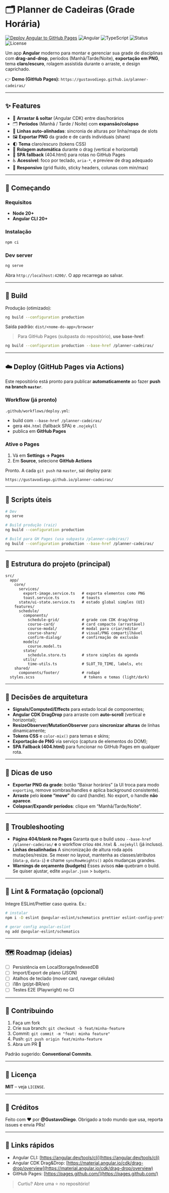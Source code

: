 # 🗂️ Planner de Cadeiras (Grade Horária)

[![Deploy Angular to GitHub Pages](https://github.com/GustavoDiego/planner-cadeiras/actions/workflows/deploy.yml/badge.svg)](https://github.com/GustavoDiego/planner-cadeiras/actions/workflows/deploy.yml)
![Angular](https://img.shields.io/badge/Angular-20-dd0031?logo=angular&logoColor=white)
![TypeScript](https://img.shields.io/badge/TypeScript-5.x-3178c6?logo=typescript&logoColor=white)
![Status](https://img.shields.io/badge/status-active-success)
![License](https://img.shields.io/badge/license-MIT-green.svg)

Um app **Angular** moderno para montar e gerenciar sua grade de disciplinas com **drag-and-drop**, períodos (Manhã/Tarde/Noite), **exportação em PNG**, tema **claro/escuro**, rolagem assistida durante o arraste, e design caprichado.

👉 **Demo (GitHub Pages):** `https://gustavodiego.github.io/planner-cadeiras/`

---

## ✨ Features

- 🧲 **Arrastar & soltar** (Angular CDK) entre dias/horários
- 🗂️ **Períodos** (Manhã / Tarde / Noite) com **expansão/colapso**
- 🧮 **Linhas auto-alinhadas**: sincronia de alturas por linha/mapa de slots
- 🖼️ **Exportar PNG** da grade e de cards individuais (share)
- 🌓 **Tema** claro/escuro (tokens CSS)
- 🧭 **Rolagem automática** durante o drag (vertical e horizontal)
- 🧱 **SPA fallback** (404.html) para rotas no GitHub Pages
- ♿ **Acessível**: foco por teclado, `aria-*`, e preview de drag adequado
- 📱 **Responsivo** (grid fluido, sticky headers, colunas com min/max)

---

## 🚀 Começando

### Requisitos

- **Node 20+**
- **Angular CLI 20+**

### Instalação

```bash
npm ci
```

### Dev server

```bash
ng serve
```

Abra `http://localhost:4200/`. O app recarrega ao salvar.

---

## 🧱 Build

Produção (otimizado):

```bash
ng build --configuration production
```

Saída padrão: `dist/<nome-do-app>/browser`

> Para GitHub Pages (subpasta do repositório), **use base-href**:

```bash
ng build --configuration production --base-href /planner-cadeiras/
```

---

## ☁️ Deploy (GitHub Pages via Actions)

Este repositório está pronto para publicar **automaticamente** ao fazer **push na branch `master`**.

### Workflow (já pronto)

`.github/workflows/deploy.yml`:

- build com `--base-href /planner-cadeiras/`
- gera `404.html` (fallback SPA) e `.nojekyll`
- publica em **GitHub Pages**

### Ative o Pages

1. Vá em **Settings → Pages**
2. Em **Source**, selecione **GitHub Actions**

Pronto. A cada `git push` na `master`, sai deploy para:

```
https://gustavodiego.github.io/planner-cadeiras/
```

---

## 🔧 Scripts úteis

```bash
# Dev
ng serve

# Build produção (raiz)
ng build --configuration production

# Build para GH Pages (usa subpasta /planner-cadeiras/)
ng build --configuration production --base-href /planner-cadeiras/
```


---

## 🧰 Estrutura do projeto (principal)

```
src/
  app/
    core/
      services/
        export-image.service.ts   # exporta elementos como PNG
        toast.service.ts          # toasts
      state/ui-state.service.ts   # estado global simples (UI)
    features/
      schedule/
        components/
          schedule-grid/          # grade com CDK drag/drop
          course-card/            # card compacto (arrastável)
          course-modal/           # modal para criar/editar
          course-share/           # visual/PNG compartilhável
          confirm-dialog/         # confirmação de exclusão
        models/
          course.model.ts
        state/
          schedule.store.ts       # store simples da agenda
        utils/
          time-utils.ts           # SLOT_TO_TIME, labels, etc
    shared/
      components/footer/          # rodapé
  styles.scss                      # tokens e temas (light/dark)
```

---

## 🧠 Decisões de arquitetura

- **Signals/Computed/Effects** para estado local de componentes;
- **Angular CDK DragDrop** para arraste com **auto-scroll** (vertical e horizontal);
- **ResizeObserver/MutationObserver** para **sincronizar alturas** de linhas dinamicamente;
- **Tokens CSS** e `color-mix()` para temas e skins;
- **Exportação de PNG** via serviço (captura de elementos do DOM);
- **SPA Fallback (404.html)** para funcionar no GitHub Pages em qualquer rota.

---

## 🎯 Dicas de uso

- **Exportar PNG da grade**: botão “Baixar horários” (a UI troca para modo `exporting`, remove sombras/handles e aplica background consistente).
- **Arraste** pelo **ícone “move”** do card (handle).
  No export, o handle **não aparece**.
- **Colapsar/Expandir períodos**: clique em “Manhã/Tarde/Noite”.

---

## 🐛 Troubleshooting

- **Página 404/blank no Pages**
  Garanta que o build usou `--base-href /planner-cadeiras/` **e** o workflow criou `404.html` & `.nojekyll` (já incluso).
- **Linhas desalinhadas**
  A sincronização de altura roda após mutações/resize. Se mexer no layout, mantenha as classes/atributos (`data-p`, `data-i`) e chame `syncRowHeights()` após mudanças grandes.
- **Warnings de orçamento (budgets)**
  Esses avisos **não** quebram o build. Se quiser ajustar, edite `angular.json` > `budgets`.

---

## 🧹 Lint & Formatação (opcional)

Integre ESLint/Prettier caso queira. Ex.:

```bash
# instalar
npm i -D eslint @angular-eslint/schematics prettier eslint-config-prettier eslint-plugin-prettier

# gerar config angular-eslint
ng add @angular-eslint/schematics
```

---

## 🗺️ Roadmap (ideias)

- [ ] Persistência em LocalStorage/IndexedDB
- [ ] Import/Export de plano (JSON)
- [ ] Atalhos de teclado (mover card, navegar células)
- [ ] i18n (pt/pt-BR/en)
- [ ] Testes E2E (Playwright) no CI

---

## 🤝 Contribuindo

1. Faça um fork
2. Crie sua branch: `git checkout -b feat/minha-feature`
3. Commit: `git commit -m "feat: minha feature"`
4. Push: `git push origin feat/minha-feature`
5. Abra um PR 🎉

Padrão sugerido: **Conventional Commits**.

---

## 📄 Licença

**MIT** – veja `LICENSE`.

---

## 🙌 Créditos

Feito com ❤️ por **@GustavoDiego**.
Obrigado a todo mundo que usa, reporta issues e envia PRs!

---

## 🔗 Links rápidos

- Angular CLI: [https://angular.dev/tools/cli](https://angular.dev/tools/cli)
- Angular CDK Drag\&Drop: [https://material.angular.io/cdk/drag-drop/overview](https://material.angular.io/cdk/drag-drop/overview)
- GitHub Pages: [https://pages.github.com/](https://pages.github.com/)

> Curtiu? Abre uma ⭐ no repositório!
